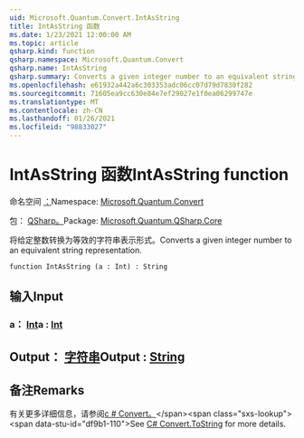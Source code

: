 ```yaml
---
uid: Microsoft.Quantum.Convert.IntAsString
title: IntAsString 函数
ms.date: 1/23/2021 12:00:00 AM
ms.topic: article
qsharp.kind: function
qsharp.namespace: Microsoft.Quantum.Convert
qsharp.name: IntAsString
qsharp.summary: Converts a given integer number to an equivalent string representation.
ms.openlocfilehash: e61932a442a6c303353adc06cc07d79d7830f282
ms.sourcegitcommit: 71605ea9cc630e84e7ef29027e1f0ea06299747e
ms.translationtype: MT
ms.contentlocale: zh-CN
ms.lasthandoff: 01/26/2021
ms.locfileid: "98833027"
---
```

# <a name="intasstring-function"></a><span data-ttu-id="df9b1-102">IntAsString 函数</span><span class="sxs-lookup"><span data-stu-id="df9b1-102">IntAsString function</span></span>

<span data-ttu-id="df9b1-103">命名空间 [：](xref:Microsoft.Quantum.Convert)</span><span class="sxs-lookup"><span data-stu-id="df9b1-103">Namespace: [Microsoft.Quantum.Convert](xref:Microsoft.Quantum.Convert)</span></span>

<span data-ttu-id="df9b1-104">包： [QSharp。](https://nuget.org/packages/Microsoft.Quantum.QSharp.Core)</span><span class="sxs-lookup"><span data-stu-id="df9b1-104">Package: [Microsoft.Quantum.QSharp.Core](https://nuget.org/packages/Microsoft.Quantum.QSharp.Core)</span></span>


<span data-ttu-id="df9b1-105">将给定整数转换为等效的字符串表示形式。</span><span class="sxs-lookup"><span data-stu-id="df9b1-105">Converts a given integer number to an equivalent string representation.</span></span>

```qsharp
function IntAsString (a : Int) : String
```


## <a name="input"></a><span data-ttu-id="df9b1-106">输入</span><span class="sxs-lookup"><span data-stu-id="df9b1-106">Input</span></span>

### <a name="a--int"></a><span data-ttu-id="df9b1-107">a： [Int](xref:microsoft.quantum.lang-ref.int)</span><span class="sxs-lookup"><span data-stu-id="df9b1-107">a : [Int](xref:microsoft.quantum.lang-ref.int)</span></span>





## <a name="output--string"></a><span data-ttu-id="df9b1-108">Output： [字符串](xref:microsoft.quantum.lang-ref.string)</span><span class="sxs-lookup"><span data-stu-id="df9b1-108">Output : [String](xref:microsoft.quantum.lang-ref.string)</span></span>



## <a name="remarks"></a><span data-ttu-id="df9b1-109">备注</span><span class="sxs-lookup"><span data-stu-id="df9b1-109">Remarks</span></span>

<span data-ttu-id="df9b1-110">有关更多详细信息，请参阅[c # Convert。](https://docs.microsoft.com/dotnet/api/system.convert.tostring?view=netframework-4.7.1#System_Convert_ToString_System_Int64_)</span><span class="sxs-lookup"><span data-stu-id="df9b1-110">See [C# Convert.ToString](https://docs.microsoft.com/dotnet/api/system.convert.tostring?view=netframework-4.7.1#System_Convert_ToString_System_Int64_) for more details.</span></span>